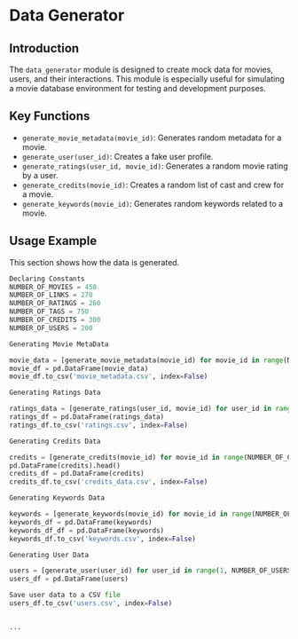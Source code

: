 # Data Generator

## Introduction
The `data_generator` module is designed to create mock data for movies, users, and their interactions. This module is especially useful for simulating a movie database environment for testing and development purposes.

## Key Functions
- `generate_movie_metadata(movie_id)`: Generates random metadata for a movie.
- `generate_user(user_id)`: Creates a fake user profile.
- `generate_ratings(user_id, movie_id)`: Generates a random movie rating by a user.
- `generate_credits(movie_id)`: Creates a random list of cast and crew for a movie.
- `generate_keywords(movie_id)`: Generates random keywords related to a movie.

## Usage Example

This section shows how the data is generated.

```python
Declaring Constants
NUMBER_OF_MOVIES = 450
NUMBER_OF_LINKS = 270
NUMBER_OF_RATINGS = 260
NUMBER_OF_TAGS = 750
NUMBER_OF_CREDITS = 300
NUMBER_OF_USERS = 200

Generating Movie MetaData

movie_data = [generate_movie_metadata(movie_id) for movie_id in range(NUMBER_OF_MOVIES)]
movie_df = pd.DataFrame(movie_data)
movie_df.to_csv('movie_metadata.csv', index=False)

Generating Ratings Data

ratings_data = [generate_ratings(user_id, movie_id) for user_id in range(NUMBER_OF_RATINGS) for movie_id in range(NUMBER_OF_MOVIES)]
ratings_df = pd.DataFrame(ratings_data)
ratings_df.to_csv('ratings.csv', index=False)

Generating Credits Data

credits = [generate_credits(movie_id) for movie_id in range(NUMBER_OF_CREDITS )]
pd.DataFrame(credits).head()
credits_df = pd.DataFrame(credits)
credits_df.to_csv('credits_data.csv', index=False)

Generating Keywords Data

keywords = [generate_keywords(movie_id) for movie_id in range(NUMBER_OF_MOVIES)]
keywords_df = pd.DataFrame(keywords)
keywords_df_df = pd.DataFrame(keywords)
keywords_df.to_csv('keywords.csv', index=False)

Generating User Data

users = [generate_user(user_id) for user_id in range(1, NUMBER_OF_USERS + 1)]
users_df = pd.DataFrame(users)

Save user data to a CSV file
users_df.to_csv('users.csv', index=False)


...
